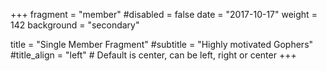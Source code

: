 +++
fragment = "member"
#disabled = false
date = "2017-10-17"
weight = 142
background = "secondary"

title = "Single Member Fragment"
#subtitle = "Highly motivated Gophers"
#title_align = "left" # Default is center, can be left, right or center
+++
